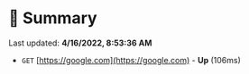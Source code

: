 # 📖 Summary
Last updated: **4/16/2022, 8:53:36 AM**

- `GET` [https://google.com](https://google.com) - **Up** (106ms)
